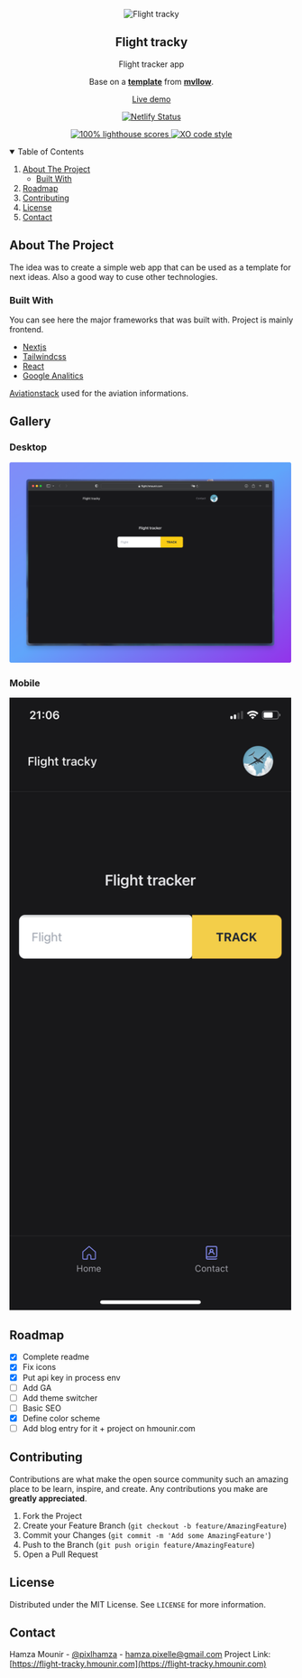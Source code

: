 <p align="center">
	<img alt="Flight tracky" src="https://img.icons8.com/external-justicon-flat-justicon/50/000000/external-flight-mode-notifications-justicon-flat-justicon.png" width="90">
	<h2 align="center">Flight tracky</h2>
	<p align="center">Flight tracker app</p>
	<p align="center">Base on a <a href="https://github.com/mvllow/next-pwa-template"><strong>template</strong></a>
 from <a href="https://github.com/mvllow"><strong>mvllow</strong></a>.</p>
</p>

<p align="center">
	<a href="https://flight-tracky.hmounir.com">Live demo</a>
</p>

<p align="center">
  <a href="https://app.netlify.com/sites/flight-tracky/deploys" target="_blank">
    <img src="https://api.netlify.com/api/v1/badges/1963b488-7b78-48c9-9e2d-6fb5e47ab3af/deploy-status" alt="Netlify Status" />
  </a>
</p>

<p align="center">
	<a href="https://web.dev/measure">
		<img alt="100% lighthouse scores" src="https://img.shields.io/badge/lighthouse-100%25-845EF7.svg?logo=lighthouse&logoColor=white&style=flat-square" />
	</a>
	<a href="https://github.com/xojs/xo">
		<img alt="XO code style" src="https://img.shields.io/badge/code_style-XO-5ed9c7.svg?style=flat-square" />
	</a>
</p>

<details open="open">
  <summary>Table of Contents</summary>
  <ol>
    <li>
      <a href="#about-the-project">About The Project</a>
      <ul>
        <li><a href="#built-with">Built With</a></li>
      </ul>
    </li>
    <li><a href="#roadmap">Roadmap</a></li>
    <li><a href="#contributing">Contributing</a></li>
    <li><a href="#license">License</a></li>
    <li><a href="#contact">Contact</a></li>
  </ol>
</details>

## About The Project

The idea was to create a simple web app that can be used as a template for next ideas. Also a good way to cuse other technologies.

### Built With

You can see here the major frameworks that was built with. Project is mainly frontend.

- [Nextjs](https://nextjs.org/)
- [Tailwindcss](https://tailwindcss.com/)
- [React](https://reactjs.org/)
- [Google Analitics](https://analytics.google.com/analytics/web/)

[Aviationstack](https://aviationstack.com) used for the aviation informations.

## Gallery

### Desktop

<img alt="" src="public/images/macos.png" width="500" />

### Mobile

<img alt="" src="public/images/ios.png" width="500" />

## Roadmap

- [x] Complete readme
- [x] Fix icons
- [x] Put api key in process env
- [ ] Add GA
- [ ] Add theme switcher
- [ ] Basic SEO
- [x] Define color scheme
- [ ] Add blog entry for it + project on hmounir.com

## Contributing

Contributions are what make the open source community such an amazing place to be learn, inspire, and create. Any contributions you make are **greatly appreciated**.

1. Fork the Project
2. Create your Feature Branch (`git checkout -b feature/AmazingFeature`)
3. Commit your Changes (`git commit -m 'Add some AmazingFeature'`)
4. Push to the Branch (`git push origin feature/AmazingFeature`)
5. Open a Pull Request

## License

Distributed under the MIT License. See `LICENSE` for more information.

## Contact

Hamza Mounir - [@pixlhamza](https://twitter.com/pixlhamza) - hamza.pixelle@gmail.com
Project Link: [https://flight-tracky.hmounir.com](https://flight-tracky.hmounir.com)
